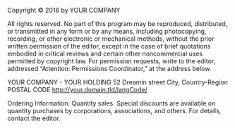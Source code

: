 Copyright © 2016 by YOUR COMPANY

All rights reserved. No part of this program may be reproduced, distributed, or transmitted in any form or by any means, including photocopying, recording, or other electronic or mechanical methods, without the prior written permission of the editor, except in the case of brief quotations embodied in critical reviews and certain other noncommercial uses permitted by copyright law. For permission requests, write to the editor, addressed “Attention: Permissions Coordinator,” at the address below.

YOUR COMPANY - YOUR HOLDING
52 Dreamin street
City, Country-Region POSTAL CODE
http://your.domain.tld/langCode/

Ordering Information:
Quantity sales. Special discounts are available on quantity purchases by corporations, associations, and others. For details, contact the editor.
